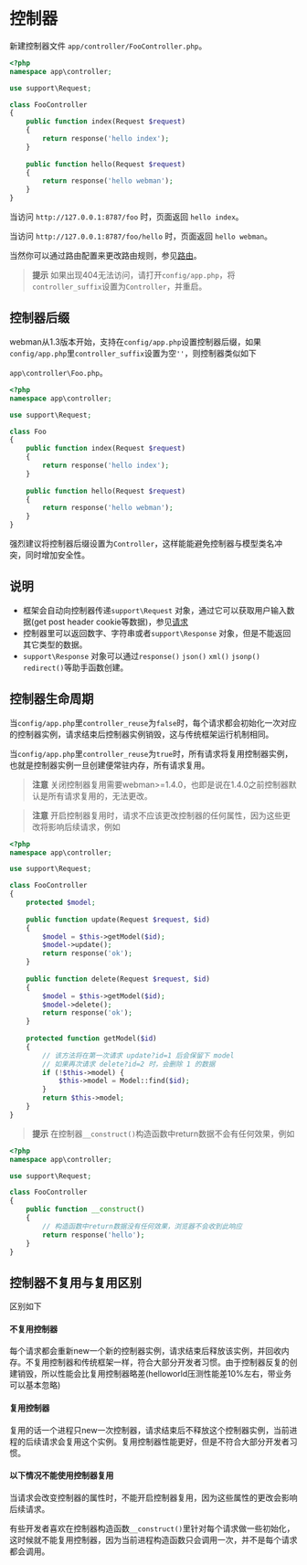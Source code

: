 # 控制器

新建控制器文件 `app/controller/FooController.php`。

```php
<?php
namespace app\controller;

use support\Request;

class FooController
{
    public function index(Request $request)
    {
        return response('hello index');
    }
    
    public function hello(Request $request)
    {
        return response('hello webman');
    }
}
```

当访问 `http://127.0.0.1:8787/foo` 时，页面返回 `hello index`。

当访问 `http://127.0.0.1:8787/foo/hello` 时，页面返回 `hello webman`。

当然你可以通过路由配置来更改路由规则，参见[路由](route.md)。

> **提示**
> 如果出现404无法访问，请打开`config/app.php`，将`controller_suffix`设置为`Controller`，并重启。

## 控制器后缀
webman从1.3版本开始，支持在`config/app.php`设置控制器后缀，如果`config/app.php`里`controller_suffix`设置为空`''`，则控制器类似如下

`app\controller\Foo.php`。

```php
<?php
namespace app\controller;

use support\Request;

class Foo
{
    public function index(Request $request)
    {
        return response('hello index');
    }
    
    public function hello(Request $request)
    {
        return response('hello webman');
    }
}
```

强烈建议将控制器后缀设置为`Controller`，这样能能避免控制器与模型类名冲突，同时增加安全性。

## 说明
 - 框架会自动向控制器传递`support\Request` 对象，通过它可以获取用户输入数据(get post header cookie等数据)，参见[请求](request.md)
 - 控制器里可以返回数字、字符串或者`support\Response` 对象，但是不能返回其它类型的数据。
 - `support\Response` 对象可以通过`response()` `json()` `xml()` `jsonp()` `redirect()`等助手函数创建。
 


## 控制器生命周期

当`config/app.php`里`controller_reuse`为`false`时，每个请求都会初始化一次对应的控制器实例，请求结束后控制器实例销毁，这与传统框架运行机制相同。

当`config/app.php`里`controller_reuse`为`true`时，所有请求将复用控制器实例，也就是控制器实例一旦创建便常驻内存，所有请求复用。

> **注意**
> 关闭控制器复用需要webman>=1.4.0，也即是说在1.4.0之前控制器默认是所有请求复用的，无法更改。

> **注意**
> 开启控制器复用时，请求不应该更改控制器的任何属性，因为这些更改将影响后续请求，例如

```php
<?php
namespace app\controller;

use support\Request;

class FooController
{
    protected $model;
    
    public function update(Request $request, $id)
    {
        $model = $this->getModel($id);
        $model->update();
        return response('ok');
    }
    
    public function delete(Request $request, $id)
    {
        $model = $this->getModel($id);
        $model->delete();
        return response('ok');
    }
    
    protected function getModel($id)
    {
        // 该方法将在第一次请求 update?id=1 后会保留下 model
        // 如果再次请求 delete?id=2 时，会删除 1 的数据
        if (!$this->model) {
            $this->model = Model::find($id);
        }
        return $this->model;
    }
}
```

> **提示**
> 在控制器`__construct()`构造函数中return数据不会有任何效果，例如

```php
<?php
namespace app\controller;

use support\Request;

class FooController
{
    public function __construct()
    {
        // 构造函数中return数据没有任何效果，浏览器不会收到此响应
        return response('hello'); 
    }
}
```

## 控制器不复用与复用区别
区别如下

#### 不复用控制器
每个请求都会重新new一个新的控制器实例，请求结束后释放该实例，并回收内存。不复用控制器和传统框架一样，符合大部分开发者习惯。由于控制器反复的创建销毁，所以性能会比复用控制器略差(helloworld压测性能差10%左右，带业务可以基本忽略)

#### 复用控制器
复用的话一个进程只new一次控制器，请求结束后不释放这个控制器实例，当前进程的后续请求会复用这个实例。复用控制器性能更好，但是不符合大部分开发者习惯。

#### 以下情况不能使用控制器复用

当请求会改变控制器的属性时，不能开启控制器复用，因为这些属性的更改会影响后续请求。

有些开发者喜欢在控制器构造函数`__construct()`里针对每个请求做一些初始化，这时候就不能复用控制器，因为当前进程构造函数只会调用一次，并不是每个请求都会调用。


